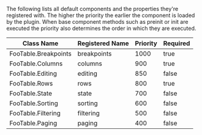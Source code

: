 The following lists all default components and the properties they're registered with. The higher the priority the earlier the component 
is loaded by the plugin. When base component methods such as preinit or init are executed the priority also determines the order in 
which they are executed.

| Class Name           | Registered Name | Priority | Required |
|----------------------|-----------------|----------|----------|
| FooTable.Breakpoints | breakpoints     |     1000 | true     |
| FooTable.Columns     | columns         |      900 | true     |
| FooTable.Editing     | editing         |      850 | false    |
| FooTable.Rows        | rows            |      800 | true     |
| FooTable.State       | state           |      700 | false    |
| FooTable.Sorting     | sorting         |      600 | false    |
| FooTable.Filtering   | filtering       |      500 | false    |
| FooTable.Paging      | paging          |      400 | false    |
